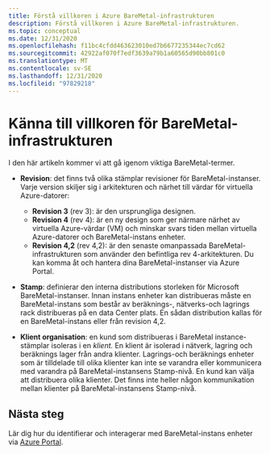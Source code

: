 ```yaml
---
title: Förstå villkoren i Azure BareMetal-infrastrukturen
description: Förstå villkoren i Azure BareMetal-infrastrukturen.
ms.topic: conceptual
ms.date: 12/31/2020
ms.openlocfilehash: f11bc4cfdd463623010ed7b6677235344ec7cd62
ms.sourcegitcommit: 42922af070f7edf3639a79b1a60565d90bb801c0
ms.translationtype: MT
ms.contentlocale: sv-SE
ms.lasthandoff: 12/31/2020
ms.locfileid: "97829218"
---
```

# <a name="know-the-terms-for-baremetal-infrastructure"></a>Känna till villkoren för BareMetal-infrastrukturen

I den här artikeln kommer vi att gå igenom viktiga BareMetal-termer.

- **Revision**: det finns två olika stämplar revisioner för BareMetal-instanser. Varje version skiljer sig i arkitekturen och närhet till värdar för virtuella Azure-datorer:
    - **Revision 3** (rev 3): är den ursprungliga designen.
    - **Revision 4** (rev 4): är en ny design som ger närmare närhet av virtuella Azure-värdar (VM) och minskar svars tiden mellan virtuella Azure-datorer och BareMetal-instans enheter. 
    - **Revision 4,2** (rev 4,2): är den senaste omanpassada BareMetal-infrastrukturen som använder den befintliga rev 4-arkitekturen. Du kan komma åt och hantera dina BareMetal-instanser via Azure Portal.  

- **Stamp**: definierar den interna distributions storleken för Microsoft BareMetal-instanser. Innan instans enheter kan distribueras måste en BareMetal-instans som består av beräknings-, nätverks-och lagrings rack distribueras på en data Center plats. En sådan distribution kallas för en BareMetal-instans eller från revision 4,2.

- **Klient organisation**: en kund som distribueras i BareMetal instance-stämplar isoleras i en *klient.* En klient är isolerad i nätverk, lagring och beräknings lager från andra klienter. Lagrings-och beräknings enheter som är tilldelade till olika klienter kan inte se varandra eller kommunicera med varandra på BareMetal-instansens Stamp-nivå. En kund kan välja att distribuera olika klienter. Det finns inte heller någon kommunikation mellan klienter på BareMetal-instansens Stamp-nivå.

## <a name="next-steps"></a>Nästa steg
Lär dig hur du identifierar och interagerar med BareMetal-instans enheter via [Azure Portal](workloads/sap/baremetal-infrastructure-portal.md).


 